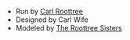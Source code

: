 - Run by [Carl Roottree](../Individuals/3.%20The%20Free%20Spirits/Carl%20Roottree.md)
- Designed by Carl Wife
- Modeled by [The Roottree Sisters](../Individuals/4.%20Fourth%20Generation/The%20Roottree%20Sisters.md)